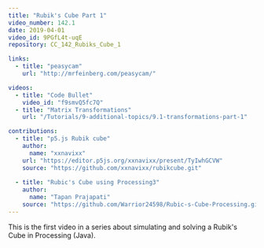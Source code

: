 ```yaml
---
title: "Rubik's Cube Part 1"
video_number: 142.1
date: 2019-04-01
video_id: 9PGfL4t-uqE
repository: CC_142_Rubiks_Cube_1

links:
  - title: "peasycam"
    url: "http://mrfeinberg.com/peasycam/"

videos:
  - title: "Code Bullet"
    video_id: "f9smvQ5fc7Q"
  - title: "Matrix Transformations"
    url: "/Tutorials/9-additional-topics/9.1-transformations-part-1"

contributions:
  - title: "p5.js Rubik cube"
    author:
      name: "xxnavixx"
    url: "https://editor.p5js.org/xxnavixx/present/TyIwhGCVW"
    source: "https://github.com/xxnavixx/rubikcube.git"
    
  - title: "Rubic's Cube using Processing3"
    author:
      name: "Tapan Prajapati"
    source: "https://github.com/Warrior24598/Rubic-s-Cube-Processing.git"
---
```


This is the first video in a series about simulating and solving a Rubik's Cube in Processing (Java).
